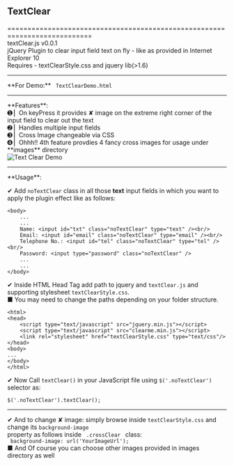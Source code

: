 ## TextClear
===========================================================================<br/>
textClear.js v0.0.1<br/>
jQuery Plugin to clear input field text on fly - like as provided in Internet Explorer 10 <br/>
Requires - textClearStyle.css and jquery lib(>1.6)

<hr size="3"/>
**For Demo:** <code> TextClearDemo.html </code>
<hr size="3"/>
**Features**:<br/>
➊ ▏On keyPress it provides ✘ image on the extreme right corner of the input field       to clear out the text <br/>
➋ ▏Handles multiple input fields <br/>
➌ ▏Cross Image changeable via CSS <br/>
➍ ▏Ohhh!! 4th feature provdies 4 fancy cross images for usage under **images** directory <br/>

<img src="http://s20.postimg.org/5rd0o6vtp/demo.png" title="Text Clear Demo" />

<hr size="3"/>
**Usage**:<br/>

✔ Add <code>noTextClear</code> class in all those **text** input fields in which you want to apply the plugin effect like as follows:<br/>
```
<body>
    ...
    ...
	Name: <input id="txt" class="noTextClear" type="text" /><br/>
	Email: <input id="email" class="noTextClear" type="email" /><br/>
	Telephone No.: <input id="tel" class="noTextClear" type="tel" /><br/>
	Password: <input type="password" class="noTextClear" />
    ...
    ...
</body>

```

✔ Inside HTML Head Tag add path to jquery and <code>textClear.js</code> and supporting stylesheet <code>textClearStyle.css</code>. <br/>
    ■ You may need to change the paths depending on your folder structure.
```
<html>
<head>
	<script type="text/javascript" src="jquery.min.js"></script>
	<script type="text/javascript" src="clearme.min.js"></script>
    <link rel="stylesheet" href="textClearStyle.css" type="text/css"/>
</head>
<body>
...
</body>
</html>
```
✔ Now Call <code>textClear()</code> in your JavaScript file using <code>$('.noTextClear')</code> selector as:<br/>
   <code> $('.noTextClear').textClear(); </code>

<hr>

✔ And to change ✘ image: simply browse inside <code>textClearStyle.css</code> and change its <code>background-image </code> property as follows inside <code> .crossClear </code> class: <br/>
<code> background-image: url('YourImageUrl'); </code> <br/>
 ■ And Of course you can choose other images provided in images directory as well
 






